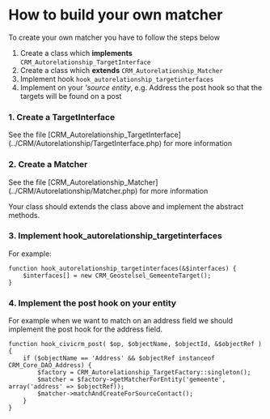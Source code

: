 # How to build your own matcher

To create your own matcher you have to follow the steps below

1. Create a class which **implements**  `CRM_Autorelationship_TargetInterface`
2. Create a class which **extends** `CRM_Autorelationship_Matcher`
3. Implement hook `hook_autorelationship_targetinterfaces` 
4. Implement on your *'source entity*, e.g. Address the post hook so that the targets will be found on a post

### 1. Create a TargetInterface

See the file [CRM_Autorelationship_TargetInterface] (../CRM/Autorelationship/TargetInterface.php) for more information

### 2. Create a Matcher

See the file [CRM_Autorelationship_Matcher] (../CRM/Autorelationship/Matcher.php) for more information

Your class should extends the class above and implement the abstract methods.

### 3. Implement hook_autorelationship_targetinterfaces

For example:
    
    function hook_autorelationship_targetinterfaces(&$interfaces) {
        $interfaces[] = new CRM_Geostelsel_GemeenteTarget();
    }

### 4. Implement the post hook on your entity

For example when we want to match on an address field we should implement the post hook for the address field.

    function hook_civicrm_post( $op, $objectName, $objectId, &$objectRef ) {
        if ($objectName == 'Address' && $objectRef instanceof CRM_Core_DAO_Address) {
            $factory = CRM_Autorelationship_TargetFactory::singleton();
            $matcher = $factory->getMatcherForEntity('gemeente', array('address' => $objectRef));
            $matcher->matchAndCreateForSourceContact();
        }
    }

